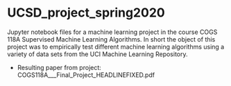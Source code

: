 # UCSD_project_spring2020
Jupyter notebook files for a machine learning project in the course COGS 118A Supervised Machine Learning Algorithms. In short the object of this project was to empirically test different machine learning algorithms using a variety of data sets from the UCI Machine Learning Repository.

- Resulting paper from project: COGS118A___Final_Project_HEADLINEFIXED.pdf
